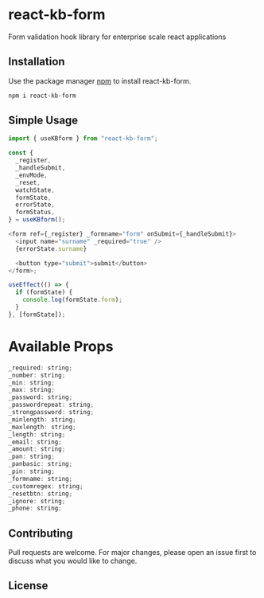 # react-kb-form

Form validation hook library for enterprise scale react applications

## Installation

Use the package manager [npm](https://www.npmjs.com/package/react-kb-form) to install react-kb-form.

```bash
npm i react-kb-form
```

## Simple Usage

```javascript
import { useKBform } from "react-kb-form";

const {
  _register,
  _handleSubmit,
  _envMode,
  _reset,
  watchState,
  formState,
  errorState,
  formStatus,
} = useKBform();

<form ref={_register} _formname="form" onSubmit={_handleSubmit}>
  <input name="surname" _required="true" />
  {errorState.surname}

  <button type="submit">submit</button>
</form>;

useEffect(() => {
  if (formState) {
    console.log(formState.form);
  }
}, [formState]);
```

# Available Props

```javascript
_required: string;
_number: string;
_min: string;
_max: string;
_password: string;
_passwordrepeat: string;
_strongpassword: string;
_minlength: string;
_maxlength: string;
_length: string;
_email: string;
_amount: string;
_pan: string;
_panbasic: string;
_pin: string;
_formname: string;
_customregex: string;
_resetbtn: string;
_ignore: string;
_phone: string;
```

## Contributing

Pull requests are welcome. For major changes, please open an issue first to discuss what you would like to change.

## License
